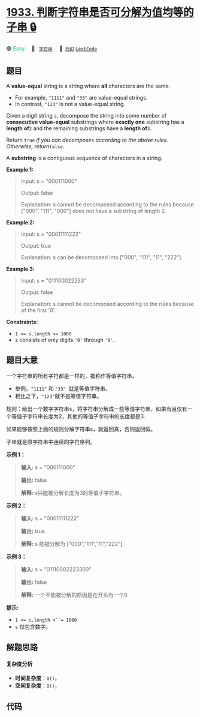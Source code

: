 # [1933. 判断字符串是否可分解为值均等的子串 🔒](https://2xiao.github.io/leetcode-js/problem/1933.html)

🟢 <font color=#15bd66>Easy</font>&emsp; 🔖&ensp; [`字符串`](/tag/string.md)&emsp; 🔗&ensp;[`力扣`](https://leetcode.cn/problems/check-if-string-is-decomposable-into-value-equal-substrings) [`LeetCode`](https://leetcode.com/problems/check-if-string-is-decomposable-into-value-equal-substrings)

## 题目

A **value-equal** string is a string where **all** characters are the same.

  * For example, `"1111"` and `"33"` are value-equal strings.
  * In contrast, `"123"` is not a value-equal string.

Given a digit string `s`, decompose the string into some number of
**consecutive value-equal** substrings where **exactly one** substring has a
**length of**`2` and the remaining substrings have a **length of**`3`.

Return `true` _if you can decompose_`s` _according to the above rules.
Otherwise, return_`false`.

A **substring** is a contiguous sequence of characters in a string.



**Example 1:**

> Input: s = "000111000"
> 
> Output: false
> 
> Explanation: s cannot be decomposed according to the rules because ["000", "111", "000"] does not have a substring of length 2.

**Example 2:**

> Input: s = "00011111222"
> 
> Output: true
> 
> Explanation: s can be decomposed into ["000", "111", "11", "222"].

**Example 3:**

> Input: s = "011100022233"
> 
> Output: false
> 
> Explanation: s cannot be decomposed according to the rules because of the first '0'.

**Constraints:**

  * `1 <= s.length <= 1000`
  * `s` consists of only digits `'0'` through `'9'`.


## 题目大意

一个字符串的所有字符都是一样的，被称作等值字符串。

  * 举例，`"1111"` 和 `"33" `就是等值字符串。
  * 相比之下，`"123"`就不是等值字符串。

规则：给出一个数字字符串s，将字符串分解成一些等值字符串，如果有且仅有一个等值子字符串长度为2，其他的等值子字符串的长度都是3.

如果能够按照上面的规则分解字符串s，就返回真，否则返回假。

子串就是原字符串中连续的字符序列。

**示例 1：**

> 
> 
> 
> 
> 
> **输入:** s = "000111000"
> 
> **输出:** false
> 
> **解释:** s只能被分解长度为3的等值子字符串。
> 
> 

**示例 2：**

> 
> 
> 
> 
> 
> **输入:** s = "00011111222"
> 
> **输出:** true
> 
> **解释:** s 能被分解为 ["000","111","11","222"].
> 
> 

**示例 3：**

> 
> 
> 
> 
> 
> **输入:** s = "01110002223300"
> 
> **输出:** false
> 
> **解释:** 一个不能被分解的原因是在开头有一个0.
> 
> 

**提示:**

  * `1 <= s.length <``= 1000`
  * `s` 仅包含数字。


## 解题思路

#### 复杂度分析

- **时间复杂度**：`O()`，
- **空间复杂度**：`O()`，

## 代码

```javascript

```